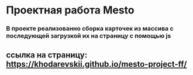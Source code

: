  # Проектная работа Mesto

### В проекте реализованно сборка карточек из массива с последующей  загрузкой их на страницу с помощью js


## ссылка на страницу: https://khodarevskii.github.io/mesto-project-ff/


